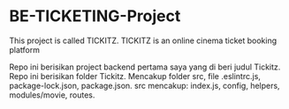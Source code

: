 # BE-TICKETING-Project

This project is called TICKITZ.
TICKITZ is an online cinema ticket booking platform

Repo ini berisikan project backend pertama saya yang di beri judul Tickitz.
Repo ini berisikan folder Tickitz.
Mencakup folder src, file .eslintrc.js, package-lock.json, package.json.
src mencakup: index.js, config, helpers, modules/movie, routes.
